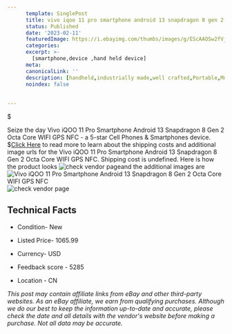 ```yaml
---
      template: SinglePost
      title: vivo iqoo 11 pro smartphone android 13 snapdragon 8 gen 2 octa core wifi gps nfc
      status: Published
      date: '2023-02-11'
      featuredImage: https://i.ebayimg.com/thumbs/images/g/EScAAOSw2fVj3dW5/s-l225.jpg
      categories: 
      excerpt: >-
        [smartphone,device ,hand held device]
      meta:
      canonicalLink: ''
      description: [handheld,industrially made,well crafted,Portable,Mobile,Compact,Convenient,Lightweight,Maneuverable,Man-portable,Miniature,Carriable,Hand-held,Light,Holdable,Transportable,Mobile device,Pocket-sized,On-the-go,Wireless,Cordless,Compact size,Convenient size, smartphone,device ,hand held device]
      noindex: false
      
        
---
```

$

Seize the day Vivo iQOO 11 Pro Smartphone Android 13 Snapdragon 8 Gen 2 Octa Core WIFI GPS NFC - a 5-star Cell Phones & Smartphones device.
$[Click Here](https://www.ebay.com/itm/155392138749?hash=item242e17ddfd%3Ag%3AEScAAOSw2fVj3dW5&mkevt=1&mkcid=1&mkrid=711-53200-19255-0&campid=%253CePNCampaignId%253E&customid=%253CreferenceId%253E&toolid=10049) to read more to learn about the shipping costs and additional image urls for the Vivo iQOO 11 Pro Smartphone Android 13 Snapdragon 8 Gen 2 Octa Core WIFI GPS NFC. Shipping cost is undefined. Here is how the product looks ![check vendor page](https://i.ebayimg.com/thumbs/images/g/EScAAOSw2fVj3dW5/s-l225.jpg)and the additional images are![Vivo iQOO 11 Pro Smartphone Android 13 Snapdragon 8 Gen 2 Octa Core WIFI GPS NFC](https://i.ebayimg.com/images/g/EScAAOSw2fVj3dW5/s-l960.jpg)![check vendor page](https://origin-galleryplus.ebayimg.com/ws/web/155392138749_2_0_1/225x225.jpg,https://origin-galleryplus.ebayimg.com/ws/web/155392138749_3_0_1/225x225.jpg,https://origin-galleryplus.ebayimg.com/ws/web/155392138749_4_0_1/225x225.jpg,https://origin-galleryplus.ebayimg.com/ws/web/155392138749_5_0_1/225x225.jpg,https://origin-galleryplus.ebayimg.com/ws/web/155392138749_6_0_1/225x225.jpg,https://origin-galleryplus.ebayimg.com/ws/web/155392138749_7_0_1/225x225.jpg)



 ## Technical Facts 



     
      

 - Condition- New 


      

 - Listed Price- 1065.99 


      

 - Currency- USD 


      

 - Feedback score - 5285 


      

 - Location - CN 


      
      

 *_This post may contain affiliate links from eBay and other third-party websites. As an eBay affiliate, we earn from qualifying purchases. Although we do our best to keep the information up-to-date and accurate, please check the date and all details with the vendor's website before making a purchase. Not all data may be accurate._*






